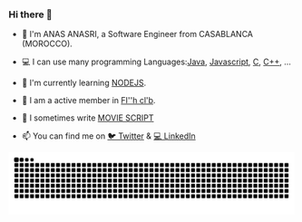 ### Hi there 👋

- 👋 I'm ANAS ANASRI, a Software Engineer from CASABLANCA (MOROCCO).

- 💻 I can use many programming Languages:[Java](https://www.java.com/fr/), [Javascript](https://developer.mozilla.org/fr/docs/Web/JavaScript), [C](https://fr.wikipedia.org/wiki/C_(langage)), [C++](https://fr.wikipedia.org/wiki/C%2B%2B), ...
 
- 🌱 I'm currently learning [NODEJS](https://nodejs.org/en/).

- 🔏 I am a active member in [FI''h cl'b](https://cinemas.grandparissud.fr/les-films/fight-club).

- 📝 I sometimes write [MOVIE SCRIPT](https://fr.wikipedia.org/wiki/Sc%C3%A9nario)

- 📫 You can find me on [🐦 Twitter](https://twitter.com/anasanasri_) & [💻 LinkedIn](https://www.linkedin.com/in/anasanasri/)

<!--   grid-snake -->
![](https://github.com/BEPb/BEPb/blob/output/github-contribution-grid-snake.svg)
